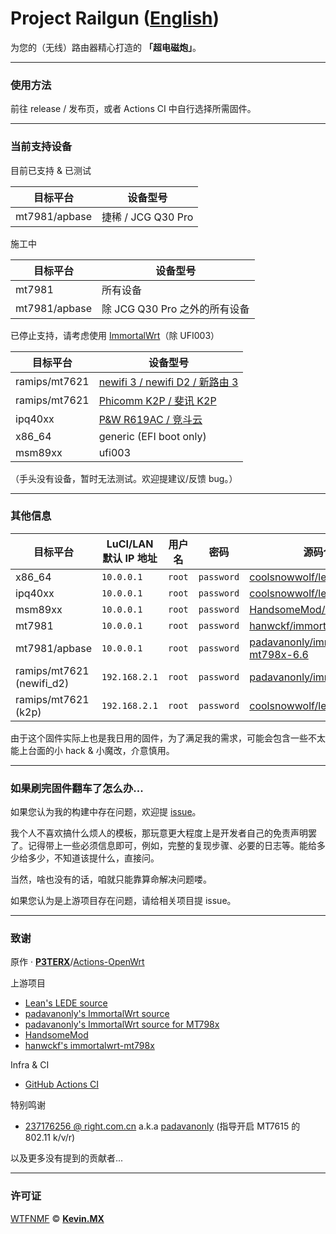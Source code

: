 # Project Railgun ([English](README.md))

为您的（无线）路由器精心打造的 **「超电磁炮」**。

***

### 使用方法

前往 release / 发布页，或者 Actions CI 中自行选择所需固件。

***

### 当前支持设备

目前已支持 & 已测试

| 目标平台      | 设备型号                  |
|---------------|---------------------------|
| mt7981/apbase | 捷稀 / JCG Q30 Pro        |

施工中

| 目标平台      | 设备型号                      |
| ------------- | ----------------------------- |
| mt7981        | 所有设备                      |
| mt7981/apbase | 除 JCG Q30 Pro 之外的所有设备 |

已停止支持，请考虑使用 [ImmortalWrt](https://firmware-selector.immortalwrt.org/)（除 UFI003）   

| 目标平台      | 设备型号                                                                    |
| ------------- | --------------------------------------------------------------------------- |
| ramips/mt7621 | [newifi 3 / newifi D2 / 新路由 3](https://openwrt.org/toh/lenovo/newifi_d2) |
| ramips/mt7621 | [Phicomm K2P / 斐讯 K2P](https://openwrt.org/toh/phicomm/k2p_ke2p)          |
| ipq40xx       | [P&W R619AC / 竞斗云](https://openwrt.org/toh/p_w/r619ac)                   |
| x86_64        | generic (EFI boot only)                                                     |
| msm89xx       | ufi003                                                                      |

（手头没有设备，暂时无法测试。欢迎提建议/反馈 bug。）

***

### 其他信息

| 目标平台                  | LuCI/LAN 默认 IP 地址 | 用户名 | 密码       | 源码仓库                                                                                    |
| ------------------------- | --------------------- | ------ | ---------- | ------------------------------------------------------------------------------------------- |
| x86_64                    | `10.0.0.1`            | `root` | `password` | [coolsnowwolf/lede](https://github.com/coolsnowwolf/lede)                                   |
| ipq40xx                   | `10.0.0.1`            | `root` | `password` | [coolsnowwolf/lede](https://github.com/coolsnowwolf/lede)                                   |
| msm89xx                   | `10.0.0.1`            | `root` | `password` | [HandsomeMod/HandsomeMod](https://github.com/HandsomeMod/HandsomeMod)                       |
| mt7981                    | `10.0.0.1`            | `root` | `password` | [hanwckf/immortalwrt-mt798x](https://github.com/hanwckf/immortalwrt-mt798x)                 |
| mt7981/apbase             | `10.0.0.1`            | `root` | `password` | [padavanonly/immortalwrt-mt798x-6.6](https://github.com/padavanonly/immortalwrt-mt798x-6.6) |
| ramips/mt7621 (newifi_d2) | `192.168.2.1`         | `root` | `password` | [padavanonly/immortalwrt](https://github.com/padavanonly/immortalwrt)                       |
| ramips/mt7621 (k2p)       | `192.168.2.1`         | `root` | `password` | [coolsnowwolf/lede](https://github.com/coolsnowwolf/lede)                                   |


由于这个固件实际上也是我日用的固件，为了满足我的需求，可能会包含一些不太能上台面的小 hack & 小魔改，介意慎用。

***

### 如果刷完固件翻车了怎么办...

如果您认为我的构建中存在问题，欢迎提 [issue](https://github.com/KevinMX/Railgun/issues/new/choose)。

我个人不喜欢搞什么烦人的模板，那玩意更大程度上是开发者自己的免责声明罢了。记得带上一些必须信息即可，例如，完整的复现步骤、必要的日志等。能给多少给多少，不知道该提什么，直接问。

当然，啥也没有的话，咱就只能靠算命解决问题喽。

如果您认为是上游项目存在问题，请给相关项目提 issue。

***

### 致谢

原作 · [**P3TERX**](https://p3terx.com)/[Actions-OpenWrt](https://github.com/P3TERX/Actions-OpenWrt)

上游项目

- [Lean's LEDE source](https://github.com/coolsnowwolf/lede)
- [padavanonly's ImmortalWrt source](https://github.com/padavanonly/immortalwrt)
- [padavanonly's ImmortalWrt source for MT798x](https://github.com/padavanonly/immortalwrt-mt798x-6.6)
- [HandsomeMod](https://github.com/HandsomeMod/HandsomeMod)
- [hanwckf's immortalwrt-mt798x](https://github.com/hanwckf/immortalwrt-mt798x)

Infra & CI

- [GitHub Actions CI](https://github.com/features/actions)

特别鸣谢

- [237176256 @ right.com.cn](https://www.right.com.cn/forum/space-uid-364126.html) a.k.a [padavanonly](https://github.com/padavanonly) (指导开启 MT7615 的 802.11 k/v/r)

以及更多没有提到的贡献者...

***

### 许可证

[WTFNMF](https://github.com/adversary-org/wtfnmf) © [**Kevin.MX**](https://mary.kevinmx.top)
